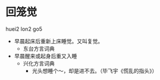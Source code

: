 # 回笼觉
huei2 lon2 go5
+ 早晨起床后重新上床睡觉。又叫复觉。
  * 东台方言词典
+ 早晨醒来或起身后重又入睡
  * 兴化方言词典
    - 光头想睡个～，却是进不去。（毕飞宇《慌乱的指头》）
